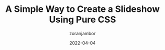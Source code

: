 ---
author: zoranjambor
date: 2022-04-04
publisher: cssweekly
tags:
  - videos
  - css
  - scrolling
target_url: https://www.youtube.com/watch?v=0AJyCm2-VZM
title: A Simple Way to Create a Slideshow Using Pure CSS
---